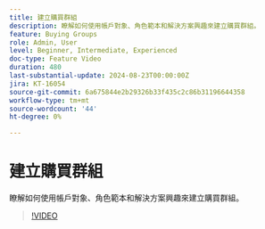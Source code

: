 ```yaml
---
title: 建立購買群組
description: 瞭解如何使用帳戶對象、角色範本和解決方案興趣來建立購買群組。
feature: Buying Groups
role: Admin, User
level: Beginner, Intermediate, Experienced
doc-type: Feature Video
duration: 480
last-substantial-update: 2024-08-23T00:00:00Z
jira: KT-16054
source-git-commit: 6a675844e2b29326b33f435c2c86b31196644358
workflow-type: tm+mt
source-wordcount: '44'
ht-degree: 0%

---
```



# 建立購買群組

瞭解如何使用帳戶對象、角色範本和解決方案興趣來建立購買群組。

>[!VIDEO](https://video.tv.adobe.com/v/3433081/?learn=on)
